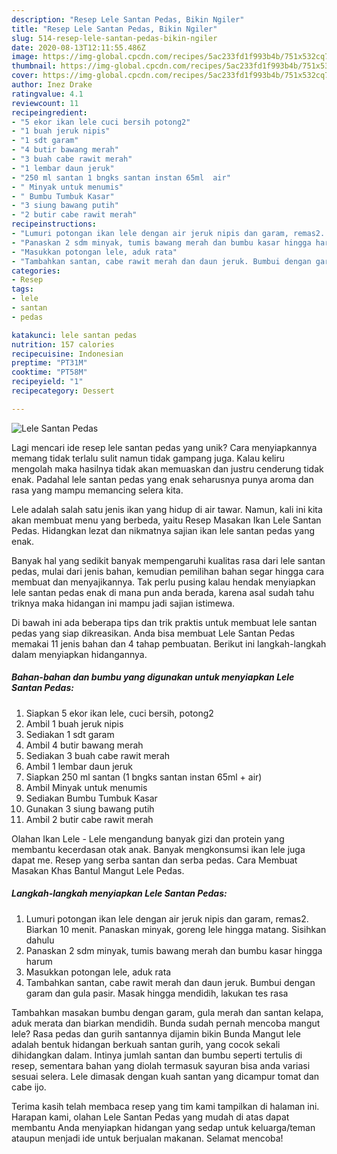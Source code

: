 ```yaml
---
description: "Resep Lele Santan Pedas, Bikin Ngiler"
title: "Resep Lele Santan Pedas, Bikin Ngiler"
slug: 514-resep-lele-santan-pedas-bikin-ngiler
date: 2020-08-13T12:11:55.486Z
image: https://img-global.cpcdn.com/recipes/5ac233fd1f993b4b/751x532cq70/lele-santan-pedas-foto-resep-utama.jpg
thumbnail: https://img-global.cpcdn.com/recipes/5ac233fd1f993b4b/751x532cq70/lele-santan-pedas-foto-resep-utama.jpg
cover: https://img-global.cpcdn.com/recipes/5ac233fd1f993b4b/751x532cq70/lele-santan-pedas-foto-resep-utama.jpg
author: Inez Drake
ratingvalue: 4.1
reviewcount: 11
recipeingredient:
- "5 ekor ikan lele cuci bersih potong2"
- "1 buah jeruk nipis"
- "1 sdt garam"
- "4 butir bawang merah"
- "3 buah cabe rawit merah"
- "1 lembar daun jeruk"
- "250 ml santan 1 bngks santan instan 65ml  air"
- " Minyak untuk menumis"
- " Bumbu Tumbuk Kasar"
- "3 siung bawang putih"
- "2 butir cabe rawit merah"
recipeinstructions:
- "Lumuri potongan ikan lele dengan air jeruk nipis dan garam, remas2. Biarkan 10 menit. Panaskan minyak, goreng lele hingga matang. Sisihkan dahulu"
- "Panaskan 2 sdm minyak, tumis bawang merah dan bumbu kasar hingga harum"
- "Masukkan potongan lele, aduk rata"
- "Tambahkan santan, cabe rawit merah dan daun jeruk. Bumbui dengan garam dan gula pasir. Masak hingga mendidih, lakukan tes rasa"
categories:
- Resep
tags:
- lele
- santan
- pedas

katakunci: lele santan pedas 
nutrition: 157 calories
recipecuisine: Indonesian
preptime: "PT31M"
cooktime: "PT58M"
recipeyield: "1"
recipecategory: Dessert

---
```



![Lele Santan Pedas](https://img-global.cpcdn.com/recipes/5ac233fd1f993b4b/751x532cq70/lele-santan-pedas-foto-resep-utama.jpg)

Lagi mencari ide resep lele santan pedas yang unik? Cara menyiapkannya memang tidak terlalu sulit namun tidak gampang juga. Kalau keliru mengolah maka hasilnya tidak akan memuaskan dan justru cenderung tidak enak. Padahal lele santan pedas yang enak seharusnya punya aroma dan rasa yang mampu memancing selera kita.

Lele adalah salah satu jenis ikan yang hidup di air tawar. Namun, kali ini kita akan membuat menu yang berbeda, yaitu Resep Masakan Ikan Lele Santan Pedas. Hidangkan lezat dan nikmatnya sajian ikan lele santan pedas yang enak.

Banyak hal yang sedikit banyak mempengaruhi kualitas rasa dari lele santan pedas, mulai dari jenis bahan, kemudian pemilihan bahan segar hingga cara membuat dan menyajikannya. Tak perlu pusing kalau hendak menyiapkan lele santan pedas enak di mana pun anda berada, karena asal sudah tahu triknya maka hidangan ini mampu jadi sajian istimewa.


Di bawah ini ada beberapa tips dan trik praktis untuk membuat lele santan pedas yang siap dikreasikan. Anda bisa membuat Lele Santan Pedas memakai 11 jenis bahan dan 4 tahap pembuatan. Berikut ini langkah-langkah dalam menyiapkan hidangannya.

<!--inarticleads1-->

##### Bahan-bahan dan bumbu yang digunakan untuk menyiapkan Lele Santan Pedas:

1. Siapkan 5 ekor ikan lele, cuci bersih, potong2
1. Ambil 1 buah jeruk nipis
1. Sediakan 1 sdt garam
1. Ambil 4 butir bawang merah
1. Sediakan 3 buah cabe rawit merah
1. Ambil 1 lembar daun jeruk
1. Siapkan 250 ml santan (1 bngks santan instan 65ml + air)
1. Ambil  Minyak untuk menumis
1. Sediakan  Bumbu Tumbuk Kasar
1. Gunakan 3 siung bawang putih
1. Ambil 2 butir cabe rawit merah


Olahan Ikan Lele - Lele mengandung banyak gizi dan protein yang membantu kecerdasan otak anak. Banyak mengkonsumsi ikan lele juga dapat me. Resep yang serba santan dan serba pedas. Cara Membuat Masakan Khas Bantul Mangut Lele Pedas. 

<!--inarticleads2-->

##### Langkah-langkah menyiapkan Lele Santan Pedas:

1. Lumuri potongan ikan lele dengan air jeruk nipis dan garam, remas2. Biarkan 10 menit. Panaskan minyak, goreng lele hingga matang. Sisihkan dahulu
1. Panaskan 2 sdm minyak, tumis bawang merah dan bumbu kasar hingga harum
1. Masukkan potongan lele, aduk rata
1. Tambahkan santan, cabe rawit merah dan daun jeruk. Bumbui dengan garam dan gula pasir. Masak hingga mendidih, lakukan tes rasa


Tambahkan masakan bumbu dengan garam, gula merah dan santan kelapa, aduk merata dan biarkan mendidih. Bunda sudah pernah mencoba mangut lele? Rasa pedas dan gurih santannya dijamin bikin Bunda Mangut lele adalah bentuk hidangan berkuah santan gurih, yang cocok sekali dihidangkan dalam. Intinya jumlah santan dan bumbu seperti tertulis di resep, sementara bahan yang diolah termasuk sayuran bisa anda variasi sesuai selera. Lele dimasak dengan kuah santan yang dicampur tomat dan cabe ijo. 

Terima kasih telah membaca resep yang tim kami tampilkan di halaman ini. Harapan kami, olahan Lele Santan Pedas yang mudah di atas dapat membantu Anda menyiapkan hidangan yang sedap untuk keluarga/teman ataupun menjadi ide untuk berjualan makanan. Selamat mencoba!
